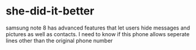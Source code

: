 # she-did-it-better
samsung note 8 has advanced features that let users hide messages and pictures as well as contacts. I need to know if this phone allows seperate lines other than the original phone number
